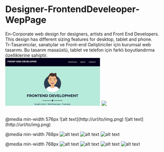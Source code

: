 # Designer-FrontendDeveleoper-WepPage
En-Corporate web design for designers, artists and Front End Developers. This design has different sizing features for desktop, tablet and phone.
<br>
Tr-Tasarımcılar, sanatçılar ve Front-end Geliştiriciler için kurumsal web tasarımı. Bu tasarım masaüstü, tablet ve telefon için farklı boyutlandırma özelliklerine sahiptir.
<br>
[<img src="https://github.com/ieavci/Designer-FrontendDeveleoper-WepPage/blob/main/git-readme%20items/992-1.png" width="60%">](https://github.com/ieavci/Designer-FrontendDeveleoper-WepPage/blob/main/git-readme%20items/record.mp4")
[<img src="https://i.ytimg.com/vi/Hc79sDi3f0U/maxresdefault.jpg" width="50%">](https://www.youtube.com/watch?v=Hc79sDi3f0U "Now in Android: 55")

<br>
@media min-width 576px
![alt text](http://url/to/img.png)
![alt text](http://url/to/img.png)

@media min-width 768px
![alt text](http://url/to/img.png)
![alt text](http://url/to/img.png)
![alt text](http://url/to/img.png)

@media min-width 768px
![alt text](http://url/to/img.png)
![alt text](http://url/to/img.png)
![alt text](http://url/to/img.png)
![alt text](http://url/to/img.png)

